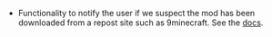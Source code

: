 - Functionality to notify the user if we suspect the mod has been downloaded from a repost site such as 9minecraft. See the [docs]().
